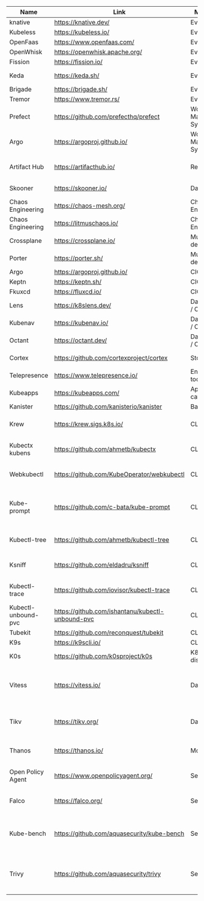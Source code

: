 | Name                | Link                                             | Main Area                 | Sub Area                                                 |
|---------------------|--------------------------------------------------|---------------------------|----------------------------------------------------------|
| knative             | https://knative.dev/                             | Event Driven              |                                                          |
| Kubeless            | https://kubeless.io/                             | Event Driven              |                                                          |
| OpenFaas            | https://www.openfaas.com/                        | Event Driven              |                                                          |
| OpenWhisk           | https://openwhisk.apache.org/                    | Event Driven              |                                                          |
| Fission             | https://fission.io/                              | Event Driven              |                                                          |
| Keda                | https://keda.sh/                                 | Event Driven              | Event Driven Autoscaling                                 |
| Brigade             | https://brigade.sh/                              | Event Driven              |                                                          |
| Tremor              | https://www.tremor.rs/                           | Event Driven              |                                                          |
| Prefect             | https://github.com/prefecthq/prefect             | Worflow Management System |                                                          |
| Argo                | https://argoproj.github.io/                      | Worflow Management System |                                                          |
| Artifact Hub        | https://artifacthub.io/                          | Repository                | Kubernetes Packages (helm)                               |
| Skooner             | https://skooner.io/                              | Dashboards                | (previously k8dash)                                      |
| Chaos Engineering   | https://chaos-mesh.org/                          | Chaos Engineering         |                                                          |
| Chaos Engineering   | https://litmuschaos.io/                          | Chaos Engineering         |                                                          |
| Crossplane          | https://crossplane.io/                           | Multiplatform deployment  |                                                          |
| Porter              | https://porter.sh/                               | Multiplatform deployment  |                                                          |
| Argo                | https://argoproj.github.io/                      | CICD                      |                                                          |
| Keptn               | https://keptn.sh/                                | CICD                      |                                                          |
| Fkuxcd              | https://fluxcd.io/                               | CICD                      |                                                          |
| Lens                | https://k8slens.dev/                             | Dashboards / Clients      |                                                          |
| Kubenav             | https://kubenav.io/                              | Dashboards / Clients      |                                                          |
| Octant              | https://octant.dev/                              | Dashboards / Clients      |                                                          |
| Cortex              | https://github.com/cortexproject/cortex          | Storage                   | Storage for Prometheus                                   |
| Telepresence        | https://www.telepresence.io/                     | End-users tools           | Local Development                                        |
| Kubeapps            | https://kubeapps.com/                            | Applications catalog      |                                                          |
| Kanister            | https://github.com/kanisterio/kanister           | Backup                    |                                                          |
| Krew                | https://krew.sigs.k8s.io/                        | CLI                       | k8s plugins package manager                              |
| Kubectx kubens      | https://github.com/ahmetb/kubectx                | CLI                       | CLI tools to manage clusters                             |
| Webkubectl          | https://github.com/KubeOperator/webkubectl       | CLI                       | Run commands in webpage                                  |
| Kube-prompt         | https://github.com/c-bata/kube-prompt            | CLI                       | An interactive client with auto-complete                 |
| Kubectl-tree        | https://github.com/ahmetb/kubectl-tree           | CLI                       | Explore ownership relationships                          |
| Ksniff              | https://github.com/eldadru/ksniff                | CLI                       | tcpdump or Wireshark on any pod                          |
| Kubectl-trace       | https://github.com/iovisor/kubectl-trace         | CLI                       | Schedule the execution of bpftrace                       |
| Kubectl-unbound-pvc | https://github.com/ishantanu/kubectl-unbound-pvc | CLI                       |                                                          |
| Tubekit             | https://github.com/reconquest/tubekit            | CLI                       |                                                          |
| K9s                 | https://k9scli.io/                               | CLI                       |                                                          |
| K0s                 | https://github.com/k0sproject/k0s                | K8s distribution          |                                                          |
| Vitess              | https://vitess.io/                               | Databases                 | Clustering system for horizontal scaling of MySQL        |
| Tikv                | https://tikv.org/                                | Databases                 | A distributed transactional key-value database           |
| Thanos              | https://thanos.io/                               | Monitoring                | HA Prometheus setup                                      |
| Open Policy Agent   | https://www.openpolicyagent.org/                 | Security                  | Manage detailed RBAC                                     |
| Falco               | https://falco.org/                               | Security                  | Threat detection engine                                  |
| Kube-bench          | https://github.com/aquasecurity/kube-bench       | Security                  | Run checks documented in the CIS Kubernetes Benchmark    |
| Trivy               | https://github.com/aquasecurity/trivy            | Security                  | Vulnerability Scanner for Containers and other Artifacts |
